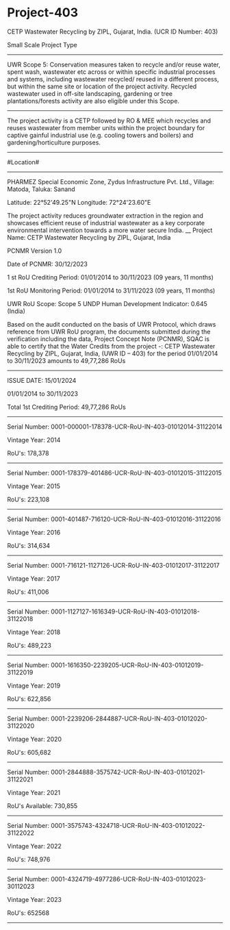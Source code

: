 # Project-403
CETP Wastewater Recycling by ZIPL, Gujarat, India. (UCR ID Number: 403)

Small Scale Project Type
___________
UWR Scope 5: Conservation measures taken to recycle and/or reuse water,
spent wash, wastewater etc across or within specific industrial processes
and systems, including wastewater recycled/ reused in a different
process, but within the same site or location of the project activity.
Recycled wastewater used in off-site landscaping, gardening or tree
plantations/forests activity are also eligible under this Scope.
__________
The project activity is a CETP followed by RO & MEE which recycles and
reuses wastewater from member units within the project boundary for
captive gainful industrial use (e.g. cooling towers and boilers) and
gardening/horticulture purposes.
______________________
#Location#
_______________
PHARMEZ Special Economic Zone,
Zydus Infrastructure Pvt. Ltd.,
Village: Matoda,
Taluka: Sanand

Latitude: 22°52'49.25"N
Longitude: 72°24'23.60"E

The project activity reduces groundwater extraction in the region and
showcases efficient reuse of industrial wastewater as a key corporate
environmental intervention towards a more water secure India.
__
Project Name: CETP Wastewater Recycling by ZIPL, Gujarat, India

PCNMR Version 1.0

Date of PCNMR: 30/12/2023

1 st RoU Crediting Period: 01/01/2014 to 30/11/2023 (09 years, 11 months)

1st RoU Monitoring Period: 01/01/2014 to 31/11/2023 (09 years, 11 months)

UWR RoU Scope: Scope 5
UNDP Human Development Indicator: 0.645 (India)

Based on the audit conducted on the basis of UWR Protocol, which draws reference from UWR
RoU program, the documents submitted during the verification including the data, Project
Concept Note (PCNMR), SQAC is able to certify that the Water Credits from the project -: CETP
Wastewater Recycling by ZIPL, Gujarat, India, (UWR ID – 403) for the period 01/01/2014 to
30/11/2023 amounts to 49,77,286 RoUs
______________
ISSUE DATE: 15/01/2024

01/01/2014 to 30/11/2023 

Total 1st Crediting Period: 49,77,286 RoUs
_____________

Serial Number: 0001-000001-178378-UCR-RoU-IN-403-01012014-31122014

Vintage Year: 2014

RoU's: 178,378
_____________________
Serial Number: 0001-178379-401486-UCR-RoU-IN-403-01012015-31122015

Vintage Year: 2015

RoU's: 223,108
___________________________
Serial Number: 0001-401487-716120-UCR-RoU-IN-403-01012016-31122016

Vintage Year: 2016

RoU's: 314,634
______________________
Serial Number: 0001-716121-1127126-UCR-RoU-IN-403-01012017-31122017

Vintage Year: 2017

RoU's: 411,006
__________________________
Serial Number: 0001-1127127-1616349-UCR-RoU-IN-403-01012018-31122018

Vintage Year: 2018

RoU's: 489,223
________________________
Serial Number: 0001-1616350-2239205-UCR-RoU-IN-403-01012019-31122019

Vintage Year: 2019

RoU's: 622,856
________________________
Serial Number: 0001-2239206-2844887-UCR-RoU-IN-403-01012020-31122020

Vintage Year: 2020

RoU's: 605,682
________________________
Serial Number: 0001-2844888-3575742-UCR-RoU-IN-403-01012021-31122021

Vintage Year: 2021

RoU's Available: 730,855
____________________
Serial Number: 0001-3575743-4324718-UCR-RoU-IN-403-01012022-31122022

Vintage Year: 2022

RoU's: 748,976
______________________________
Serial Number: 0001-4324719-4977286-UCR-RoU-IN-403-01012023-30112023

Vintage Year: 2023

RoU's: 652568
_________________________

